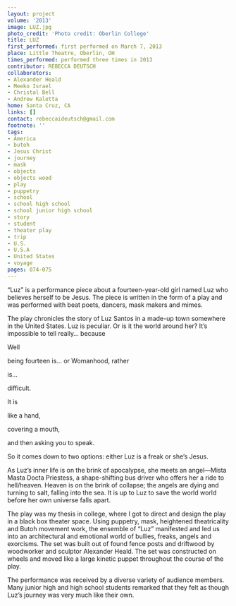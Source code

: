 ```yaml
---
layout: project
volume: '2013'
image: LUZ.jpg
photo_credit: 'Photo credit: Oberlin College'
title: LUZ
first_performed: first performed on March 7, 2013
place: Little Theatre, Oberlin, OH
times_performed: performed three times in 2013
contributor: REBECCA DEUTSCH
collaborators:
- Alexander Heald
- Meeko Israel
- Christal Bell
- Andrew Kaletta
home: Santa Cruz, CA
links: []
contact: rebeccaideutsch@gmail.com
footnote: ''
tags:
- America
- butoh
- Jesus Christ
- journey
- mask
- objects
- objects wood
- play
- puppetry
- school
- school high school
- school junior high school
- story
- student
- theater play
- trip
- U.S.
- U.S.A
- United States
- voyage
pages: 074-075
---
```


“Luz” is a performance piece about a fourteen-year-old girl named Luz who believes herself to be Jesus. The piece is written in the form of a play and was performed with beat poets, dancers, mask makers and mimes.

The play chronicles the story of Luz Santos in a made-up town somewhere in the United States. Luz is peculiar. Or is it the world around her? It’s impossible to tell really… because

Well

being fourteen is… or Womanhood, rather

is...

difficult.

It is

like a hand,

covering a mouth,

and then asking you to speak.

So it comes down to two options: either Luz is a freak or she’s Jesus.

As Luz’s inner life is on the brink of apocalypse, she meets an angel—Mista Masta Docta Priestess, a shape-shifting bus driver who offers her a ride to hell/heaven. Heaven is on the brink of collapse; the angels are dying and turning to salt, falling into the sea. It is up to Luz to save the world world before her own universe falls apart.

The play was my thesis in college, where I got to direct and design the play in a black box theater space. Using puppetry, mask, heightened theatricality and Butoh movement work, the ensemble of “Luz” manifested and led us into an architectural and emotional world of bullies, freaks, angels and exorcisms. The set was built out of found fence posts and driftwood by woodworker and sculptor Alexander Heald. The set was constructed on wheels and moved like a large kinetic puppet throughout the course of the play.

The performance was received by a diverse variety of audience members. Many junior high and high school students remarked that they felt as though Luz’s journey was very much like their own.
